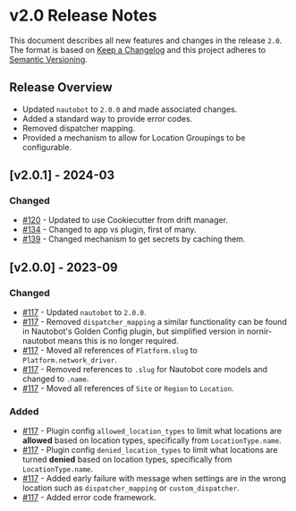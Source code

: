 # v2.0 Release Notes

This document describes all new features and changes in the release `2.0`. The format is based on [Keep a Changelog](https://keepachangelog.com/en/1.0.0/) and this project adheres to [Semantic Versioning](https://semver.org/spec/v2.0.0.html).

## Release Overview

- Updated `nautobot` to `2.0.0` and made associated changes.
- Added a standard way to provide error codes.
- Removed dispatcher mapping.
- Provided a mechanism to allow for Location Groupings to be configurable.


## [v2.0.1] - 2024-03

### Changed

- [#120](https://github.com/nautobot/nautobot-plugin-nornir/issues/120) - Updated to use Cookiecutter from drift manager.
- [#134](https://github.com/nautobot/nautobot-plugin-nornir/issues/134) - Changed to app vs plugin, first of many.
- [#139](https://github.com/nautobot/nautobot-plugin-nornir/issues/139) - Changed mechanism to get secrets by caching them.

## [v2.0.0] - 2023-09

### Changed

- [#117](https://github.com/nautobot/nautobot-plugin-nornir/issues/117) - Updated `nautobot` to `2.0.0`.
- [#117](https://github.com/nautobot/nautobot-plugin-nornir/issues/117) - Removed `dispatcher_mapping` a similar functionality can be found in Nautobot's Golden Config plugin, but simplified version in nornir-nautobot means this is no longer required.
- [#117](https://github.com/nautobot/nautobot-plugin-nornir/issues/117) - Moved all references of `Platform.slug` to `Platform.network_driver`.
- [#117](https://github.com/nautobot/nautobot-plugin-nornir/issues/117) - Removed references to `.slug` for Nautobot core models and changed to `.name`.
- [#117](https://github.com/nautobot/nautobot-plugin-nornir/issues/117) - Moved all references of `Site` or `Region` to `Location`.

### Added

- [#117](https://github.com/nautobot/nautobot-plugin-nornir/issues/117) - Plugin config `allowed_location_types` to limit what locations are **allowed** based on location types, specifically from `LocationType.name`.
- [#117](https://github.com/nautobot/nautobot-plugin-nornir/issues/117) - Plugin config `denied_location_types` to limit what locations are turned **denied** based on location types, specifically from `LocationType.name`.
- [#117](https://github.com/nautobot/nautobot-plugin-nornir/issues/117) - Added early failure with message when settings are in the wrong location such as `dispatcher_mapping` or `custom_dispatcher`.
- [#117](https://github.com/nautobot/nautobot-plugin-nornir/issues/117) - Added error code framework.
